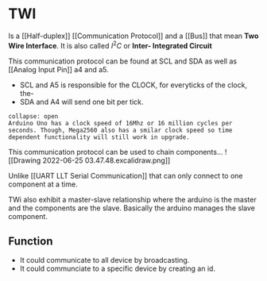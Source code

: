 # TWI
Is a [[Half-duplex]] [[Communication Protocol]] and a [[Bus]] that mean **Two Wire Interface**. It is also called $I^2C$ or **Inter- Integrated Circuit**

This communication protocol can  be found at SCL and SDA as well as [[Analog Input Pin]] a4 and a5. 
- SCL and A5 is responsible for the CLOCK, for everyticks of the clock, the-
- SDA and A4 will send one bit per tick. 

```ad-Notice
collapse: open
Arduino Uno has a clock speed of 16Mhz or 16 million cycles per seconds. Though, Mega2560 also has a smilar clock speed so time dependent functionality will still work in upgrade.

```

This communication protocol can be used to chain components...
![[Drawing 2022-06-25 03.47.48.excalidraw.png]]

Unlike [[UART LLT Serial Communication]] that can only connect to one component at a time. 

TWi also exhibit a master-slave relationship where the arduino is the master and the components are the slave. Basically the arduino manages the slave component.

## Function
- It could communicate to all device by broadcasting. 
- It could communciate to a specific device by creating an id. 